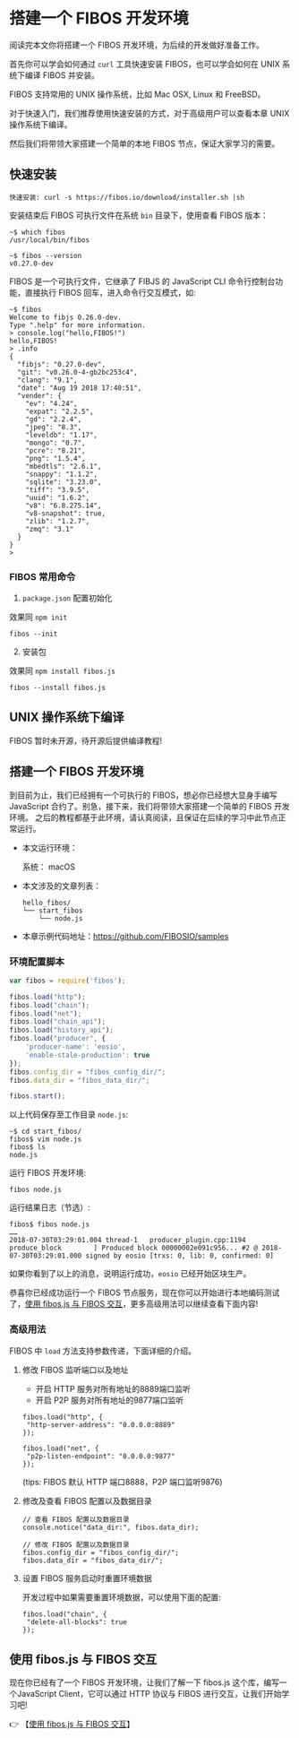 # 搭建一个 FIBOS 开发环境

阅读完本文你将搭建一个 FIBOS 开发环境，为后续的开发做好准备工作。

首先你可以学会如何通过 `curl` 工具快速安装 FIBOS，也可以学会如何在 UNIX 系统下编译 FIBOS 并安装。

FIBOS 支持常用的 UNIX 操作系统，比如 Mac OSX, Linux 和 FreeBSD。

对于快速入门，我们推荐使用快速安装的方式，对于高级用户可以查看本章 UNIX 操作系统下编译。

然后我们将带领大家搭建一个简单的本地 FIBOS 节点，保证大家学习的需要。

## 快速安装

```
快速安装: curl -s https://fibos.io/download/installer.sh |sh
```

安装结束后 FIBOS 可执行文件在系统 `bin` 目录下，使用查看 FIBOS 版本：

```
~$ which fibos
/usr/local/bin/fibos

~$ fibos --version
v0.27.0-dev
```

FIBOS 是一个可执行文件，它继承了 FIBJS 的 JavaScript CLI 命令行控制台功能，直接执行 FIBOS 回车，进入命令行交互模式，如:

```
~$ fibos
Welcome to fibjs 0.26.0-dev.
Type ".help" for more information.
> console.log("hello,FIBOS!")
hello,FIBOS!
> .info
{
  "fibjs": "0.27.0-dev",
  "git": "v0.26.0-4-gb2bc253c4",
  "clang": "9.1",
  "date": "Aug 19 2018 17:40:51",
  "vender": {
    "ev": "4.24",
    "expat": "2.2.5",
    "gd": "2.2.4",
    "jpeg": "8.3",
    "leveldb": "1.17",
    "mongo": "0.7",
    "pcre": "8.21",
    "png": "1.5.4",
    "mbedtls": "2.6.1",
    "snappy": "1.1.2",
    "sqlite": "3.23.0",
    "tiff": "3.9.5",
    "uuid": "1.6.2",
    "v8": "6.8.275.14",
    "v8-snapshot": true,
    "zlib": "1.2.7",
    "zmq": "3.1"
  }
}
>
```

### FIBOS 常用命令

1. `package.json` 配置初始化

效果同 `npm init`

```
fibos --init
```

2. 安装包

效果同 `npm install fibos.js`

```
fibos --install fibos.js
```

## UNIX 操作系统下编译

FIBOS 暂时未开源，待开源后提供编译教程!



## 搭建一个 FIBOS 开发环境

到目前为止，我们已经拥有一个可执行的 FIBOS，想必你已经想大显身手编写 JavaScript 合约了。别急，接下来，我们将带领大家搭建一个简单的 FIBOS 开发环境。
之后的教程都基于此环境，请认真阅读，且保证在后续的学习中此节点正常运行。

- 本文运行环境：

  系统： macOS

- 本文涉及的文章列表：

  ```
  hello_fibos/
  └── start_fibos
      └── node.js
  ```
- 本章示例代码地址：https://github.com/FIBOSIO/samples

### 环境配置脚本

```js
var fibos = require('fibos');

fibos.load("http");
fibos.load("chain");
fibos.load("net");
fibos.load("chain_api");
fibos.load("history_api");
fibos.load("producer", {
    'producer-name': 'eosio',
    'enable-stale-production': true
});
fibos.config_dir = "fibos_config_dir/";
fibos.data_dir = "fibos_data_dir/";

fibos.start();
```
以上代码保存至工作目录 `node.js`:

```
~$ cd start_fibos/
fibos$ vim node.js
fibos$ ls
node.js
```

运行 FIBOS 开发环境:

```
fibos node.js
```

运行结果日志（节选）:
```
fibos$ fibos node.js
……
2018-07-30T03:29:01.004 thread-1   producer_plugin.cpp:1194      produce_block        ] Produced block 00000002e091c956... #2 @ 2018-07-30T03:29:01.000 signed by eosio [trxs: 0, lib: 0, confirmed: 0]
```

如果你看到了以上的消息，说明运行成功，`eosio` 已经开始区块生产。

恭喜你已经成功运行一个 FIBOS 节点服务，现在你可以开始进行本地编码测试了，[使用 fibos.js 与 FIBOS 交互](fibosjs.md)，更多高级用法可以继续查看下面内容!

### 高级用法

FIBOS 中 `load` 方法支持参数传递，下面详细的介绍。

1. 修改 FIBOS 监听端口以及地址

   - 开启 HTTP 服务对所有地址的8889端口监听
   - 开启 P2P 服务对所有地址的9877端口监听

   ```
   fibos.load("http", {
   	"http-server-address": "0.0.0.0:8889"
   });
   
   fibos.load("net", {
   	"p2p-listen-endpoint": "0.0.0.0:9877"
   });
   ```

   (tips: FIBOS 默认 HTTP 端口8888，P2P 端口监听9876)


2. 修改及查看 FIBOS 配置以及数据目录

   ```
   // 查看 FIBOS 配置以及数据目录
   console.notice("data_dir:", fibos.data_dir);
  
   // 修改 FIBOS 配置以及数据目录
   fibos.config_dir = "fibos_config_dir/";
   fibos.data_dir = "fibos_data_dir/";
   ```

3. 设置 FIBOS 服务启动时重置环境数据

   开发过程中如果需要重置环境数据，可以使用下面的配置:

   ```
   fibos.load("chain", {
   	"delete-all-blocks": true
   });
   ```

## 使用 fibos.js 与 FIBOS 交互
现在你已经有了一个 FIBOS 开发环境，让我们了解一下 fibos.js 这个库，编写一个JavaScript Client，它可以通过 HTTP 协议与 FIBOS 进行交互，让我们开始学习吧!

👉 【[使用 fibos.js 与 FIBOS 交互](fibosjs.md)】

